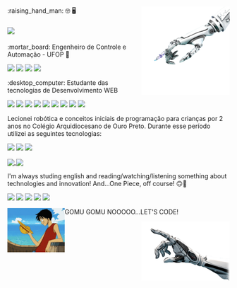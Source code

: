 
<p><img align="right" src="https://github.com/Dionizioji/dionizioji/blob/main/UPHAND.png?raw=true" width=200px/></p>
<p>:raising_hand_man: 🤓 🖥️ </p>
<h3 align="left"><img src='https://img.shields.io/badge/Hi! Im Dionízio Inácio!-9957CD?style=for-the-badge&logo=None&logoColor=white)' width=300px/></h3>
<p>:mortar_board: Engenheiro de Controle e Automação - UFOP 🤖<p/>

<p><img src="https://img.shields.io/badge/LABVIEW-FFCBDB?style=for-the-badge&logo=LABVIEW&logoColor=white" width=100px/>
<img src="https://img.shields.io/badge/MATLAB-FF0000?style=for-the-badge&logo=MatLAB&logoColor=white" width=70px/>
<img src="https://img.shields.io/badge/Python-FFD43B?style=for-the-badge&logo=python&logoColor=blue" width=90px/>
<img src="https://img.shields.io/badge/C%2B%2B-00599C?style=for-the-badge&logo=c%2B%2B&logoColor=white" width=65px/><p/>

<p>:desktop_computer: Estudante das tecnologias de Desenvolvimento WEB<p/> 

<p><img src="https://img.shields.io/badge/CSS3-1572B6?style=for-the-badge&logo=css3&logoColor=white" width=70px/>
<img src="https://img.shields.io/badge/JavaScript-323330?style=for-the-badge&logo=javascript&logoColor=F7DF1E" width=120px/>
<img src="https://img.shields.io/badge/HTML5-E34F26?style=for-the-badge&logo=html5&logoColor=white" width=80px/>
<img src="https://img.shields.io/badge/TypeScript-007ACC?style=for-the-badge&logo=typescript&logoColor=white" width=120px/>
<img src="https://img.shields.io/badge/React-20232A?style=for-the-badge&logo=react&logoColor=61DAFB" width=80px/>
<img src="https://img.shields.io/badge/GitHub-100000?style=for-the-badge&logo=github&logoColor=white" width=80px/>
<img src="https://img.shields.io/badge/Node.js-339933?style=for-the-badge&logo=nodedotjs&logoColor=white" width=90px/>
<img src="https://img.shields.io/badge/Sass-CC6699?style=for-the-badge&logo=sass&logoColor=white" width=70px/>
<img src="https://img.shields.io/badge/MySQL-005C84?style=for-the-badge&logo=mysql&logoColor=white" width=80px/></p>

<p>Lecionei robótica e conceitos iniciais de programação para crianças por 2 anos no Colégio Arquidiocesano de Ouro Preto. Durante esse período utilizei as seguintes tecnologias:</P>
<p><img src="https://img.shields.io/badge/Scratch-4D97FF?style=for-the-badge&logo=Scratch&logoColor=white" width=100px/>
<img src="https://img.shields.io/badge/Arduino-00979D?style=for-the-badge&logo=Arduino&logoColor=white" width=100px/>
<img src="https://img.shields.io/badge/LEGO_MINDSTORMS EV3-A8CCE8?style=for-the-badge&logo=Lego&logoColor=white" width=170px/></p>

<p><a href="https://github.com/anuraghazra/github-readme-stats">
  <img style= "height: 200px; weight: 270px" align="center" src="https://github-readme-stats.vercel.app/api?username=dionizioji&show_icons=true&theme=dracula" />
</a>
<a href="https://github.com/anuraghazra/convoychat">
  <img style= "height: 200px; weight: 270px" align="center" src="https://github-readme-stats.vercel.app/api/top-langs/?username=dionizioji&hide=PowerShell&layout=compact&theme=dracula" />
</a></p>

<p>I'm always studing english and reading/watching/listening something about technologies and innovation! And...One Piece, off course! 🙃📝</p>
<p><img src="https://img.shields.io/badge/Udemy-EC5252?style=for-the-badge&logo=Udemy&logoColor=white" width=80px>
<img src="https://img.shields.io/badge/Duolingo-58CC02?style=for-the-badge&logo=Duolingo&logoColor=white" width=100px>
<img src="https://img.shields.io/badge/Notion-000000?style=for-the-badge&logo=notion&logoColor=white" width=100px>
<img src="https://img.shields.io/badge/Overleaf-47A141?style=for-the-badge&logo=Overleaf&logoColor=white" width=100px>  
<img src="https://img.shields.io/badge/Discord-5865F2?style=for-the-badge&logo=discord&logoColor=white" width=100px>
</p> 

<p align="left">GOMU GOMU NOOOOO...LET'S CODE!
<img style = "height: 100px; width: 130px" align="left" src="https://github.com/Dionizioji/dionizioji/blob/main/LUFFY.webp?raw=true" width=200px/>
</p>


<p><img align="right" src="https://github.com/Dionizioji/dionizioji/blob/main/DOWNHAND.png?raw=true" width=200px/></p>
